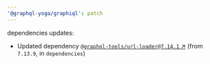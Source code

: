 ```yaml
---
'@graphql-yoga/graphiql': patch
---
```


dependencies updates:

- Updated dependency [`@graphql-tools/url-loader@7.14.1` ↗︎](https://www.npmjs.com/package/@graphql-tools/url-loader/v/7.14.1) (from `7.13.9`, in `dependencies`)
